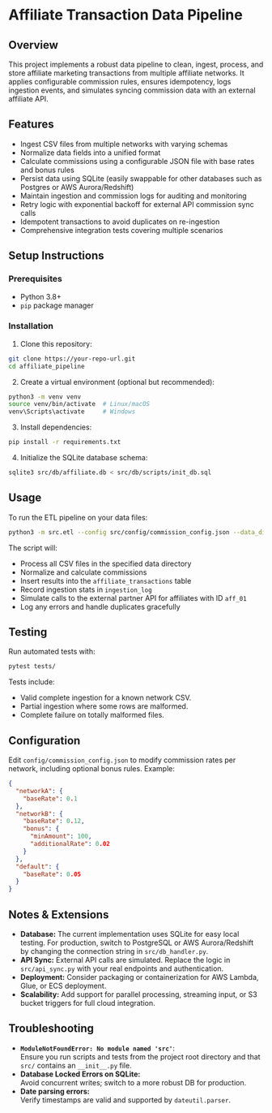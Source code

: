 # Affiliate Transaction Data Pipeline

## Overview

This project implements a robust data pipeline to clean, ingest, process, and store affiliate marketing transactions from multiple affiliate networks. It applies configurable commission rules, ensures idempotency, logs ingestion events, and simulates syncing commission data with an external affiliate API.

## Features

- Ingest CSV files from multiple networks with varying schemas
- Normalize data fields into a unified format
- Calculate commissions using a configurable JSON file with base rates and bonus rules
- Persist data using SQLite (easily swappable for other databases such as Postgres or AWS Aurora/Redshift)
- Maintain ingestion and commission logs for auditing and monitoring
- Retry logic with exponential backoff for external API commission sync calls
- Idempotent transactions to avoid duplicates on re-ingestion
- Comprehensive integration tests covering multiple scenarios

## Setup Instructions

### Prerequisites

- Python 3.8+
- `pip` package manager

### Installation

1. Clone this repository:

```bash
git clone https://your-repo-url.git
cd affiliate_pipeline
```

2. Create a virtual environment (optional but recommended):

```bash
python3 -m venv venv
source venv/bin/activate  # Linux/macOS
venv\Scripts\activate     # Windows
```

3. Install dependencies:

```bash
pip install -r requirements.txt
```

4. Initialize the SQLite database schema:

```bash
sqlite3 src/db/affiliate.db < src/db/scripts/init_db.sql
```

## Usage

To run the ETL pipeline on your data files:

```bash
python3 -m src.etl --config src/config/commission_config.json --data_dir src/data/
```

The script will:

- Process all CSV files in the specified data directory
- Normalize and calculate commissions
- Insert results into the `affiliate_transactions` table
- Record ingestion stats in `ingestion_log`
- Simulate calls to the external partner API for affiliates with ID `aff_01`
- Log any errors and handle duplicates gracefully

## Testing

Run automated tests with:

```bash
pytest tests/
```

Tests include:

- Valid complete ingestion for a known network CSV.
- Partial ingestion where some rows are malformed.
- Complete failure on totally malformed files.

## Configuration

Edit `config/commission_config.json` to modify commission rates per network, including optional bonus rules. Example:

```json
{
  "networkA": {
    "baseRate": 0.1
  },
  "networkB": {
    "baseRate": 0.12,
    "bonus": {
      "minAmount": 100,
      "additionalRate": 0.02
    }
  },
  "default": {
    "baseRate": 0.05
  }
}
```

## Notes & Extensions

- **Database:** The current implementation uses SQLite for easy local testing. For production, switch to PostgreSQL or AWS Aurora/Redshift by changing the connection string in `src/db_handler.py`.
- **API Sync:** External API calls are simulated. Replace the logic in `src/api_sync.py` with your real endpoints and authentication.
- **Deployment:** Consider packaging or containerization for AWS Lambda, Glue, or ECS deployment.
- **Scalability:** Add support for parallel processing, streaming input, or S3 bucket triggers for full cloud integration.

## Troubleshooting

- **`ModuleNotFoundError: No module named 'src'`**:  
  Ensure you run scripts and tests from the project root directory and that `src/` contains an `__init__.py` file.
- **Database Locked Errors on SQLite:**  
  Avoid concurrent writes; switch to a more robust DB for production.
- **Date parsing errors:**  
  Verify timestamps are valid and supported by `dateutil.parser`.
